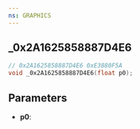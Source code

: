 ```yaml
---
ns: GRAPHICS
---
```

## _0x2A1625858887D4E6

```c
// 0x2A1625858887D4E6 0xE3880F5A
void _0x2A1625858887D4E6(float p0);
```

## Parameters
* **p0**:
